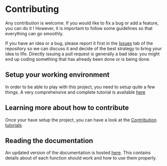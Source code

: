 # Contributing

Any contribution is welcome. If you would like to fix a bug or add a feature, you can
 do it ! However, it is important to follow some guidelines so that everything can go
 smoothly.

If you have an idea or a bug, please report it first in the [Issues](https://github.com/SnaKyEyeS/ADE-Scheduler/issues) tab of the repository so we can discuss it and decide of the best strategy to bring your idea to life. Directly issuing a pull request is generally a bad idea: you might end up coding something that has already been done or is being done.

## Setup your working environment

In order to be able to play with this project, you need to setup quite a few things.
A very comprehensive and complete tutorial is available [here](https://ade-scheduler.readthedocs.io/en/latest/tutorials/setup.html)

## Learning more about how to contribute

Once your have setup the project, you can have a look at the
[Contribution tutorials](https://ade-scheduler.readthedocs.io/en/latest/tutorials/contribute.html)

## Reading the documentation

An updated version of the documentation is hosted
[here](https://ade-scheduler.readthedocs.io/en/latest/). This contains
 details about of each function should work and how to use them properly.
